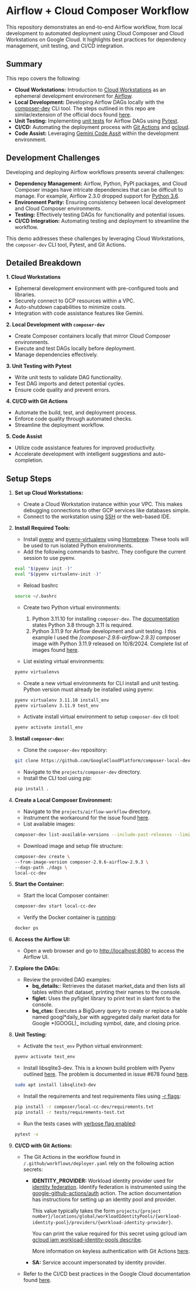# Airflow + Cloud Composer Workflow

This repository demonstrates an end-to-end Airflow workflow, from local development to automated deployment using Cloud Composer and Cloud Workstations on Google Cloud. It highlights best practices for dependency management, unit testing, and CI/CD integration.

## Summary

This repo covers the following:

- **Cloud Workstations:** Introduction to [Cloud Workstations](https://cloud.google.com/workstations/?e=48754805&hl=en) as an ephemeral development environment for [Airflow](https://airflow.apache.org/).
- **Local Development:** Developing Airflow DAGs locally with the [composer-dev](https://github.com/GoogleCloudPlatform/composer-local-dev) CLI tool. The steps outlined in this repo are similar/extension of the official docs found [here](https://cloud.google.com/composer/docs/composer-2/run-local-airflow-environments).
- **Unit Testing:** Implementing [unit tests](https://airflow.apache.org/docs/apache-airflow/stable/best-practices.html#unit-tests) for Airflow DAGs using [Pytest](https://docs.pytest.org/en/stable/).
- **CI/CD:** Automating the deployment process with [Git Actions](https://docs.github.com/en/actions/about-github-actions/understanding-github-actions) and [gcloud](https://cloud.google.com/sdk/gcloud).
- **Code Assist:** Leveraging [Gemini Code Assit](https://cloud.google.com/products/gemini/code-assist?e=48754805&hl=en) within the development environment.

## Development Challenges

Developing and deploying Airflow workflows presents several challenges:

- **Dependency Management:** Airflow, Python, PyPI packages, and Cloud Composer images have intricate dependencies that can be difficult to manage. For example, Airflow 2.3.0 dropped support for [Python 3.6](https://github.com/apache/airflow/pull/20467).
- **Environment Parity:** Ensuring consistency between local development and Cloud Composer environments.
- **Testing:** Effectively testing DAGs for functionality and potential issues.
- **CI/CD Integration:** Automating testing and deployment to streamline the workflow.

This demo addresses these challenges by leveraging Cloud Workstations, the `composer-dev` CLI tool, Pytest, and Git Actions.

## Detailed Breakdown

**1. Cloud Workstations**

- Ephemeral development environment with pre-configured tools and libraries.
- Securely connect to GCP resources within a VPC.
- Auto-shutdown capabilities to minimize costs.
- Integration with code assistance features like Gemini.

**2. Local Development with `composer-dev`**

- Create Composer containers locally that mirror Cloud Composer environments.
- Execute and test DAGs locally before deployment.
- Manage dependencies effectively.

**3. Unit Testing with Pytest**

- Write unit tests to validate DAG functionality.
- Test DAG imports and detect potential cycles.
- Ensure code quality and prevent errors.

**4. CI/CD with Git Actions**

- Automate the build, test, and deployment process.
- Enforce code quality through automated checks.
- Streamline the deployment workflow.

**5. Code Assist**

- Utilize code assistance features for improved productivity.
- Accelerate development with intelligent suggestions and auto-completion.

## Setup Steps

1.  **Set up Cloud Workstations:**

    - Create a Cloud Workstation instance within your VPC. This makes debugging connections to other GCP services like databases simple.
    - Connect to the workstation using [SSH](https://cloud.google.com/workstations/docs/develop-code-using-local-vscode-editor) or the web-based IDE.

2.  **Install Required Tools:**

    - Install [pyenv](https://github.com/pyenv/pyenv-virtualenv) and [pyenv-virtualenv](https://github.com/pyenv/pyenv-virtualenv) using [Homebrew](https://docs.brew.sh/Homebrew-on-Linux). These tools will be used to run isolated Python environments.
    - Add the following commands to bashrc. They configure the current session to use pyenv.

    ```bash
    eval "$(pyenv init -)"
    eval "$(pyenv virtualenv-init -)"
    ```

    - Reload bashrc

    ```bash
    source ~/.bashrc
    ```

    - Create two Python virtual environments:

      1. Python 3.11.10 for installing `composer-dev`. The [documentation](https://cloud.google.com/composer/docs/concepts/versioning/composer-versions#images-composer-2) states Python 3.8 through 3.11 is required.
      2. Python 3.11.9 for Airflow development and unit testing. I this example I used the _[composer-2.9.6-airflow-2.9.3]_ composer image with Python 3.11.9 released on 10/8/2024. Complete list of images found [here](https://cloud.google.com/composer/docs/concepts/versioning/composer-versions#images-composer-2).

    - List existing virtual environments:

    ```bash
    pyenv virtualenvs
    ```

    - Create a new virtual environments for CLI install and unit testing. Python version must already be installed using pyenv:

    ```bash
    pyenv virtualenv 3.11.10 install_env
    pyenv virtualenv 3.11.9 test_env
    ```

    - Activate install virtual environment to setup `composer-dev` cli tool:

    ```bash
    pyenv activate install_env
    ```

3.  **Install `composer-dev`:**

    - Clone the `composer-dev` repository:

    ```bash
    git clone https://github.com/GoogleCloudPlatform/composer-local-dev.git`
    ```

    - Navigate to the `projects/composer-dev` directory.
    - Install the CLI tool using pip:

    ```bash
    pip install .
    ```

4.  **Create a Local Composer Environment:**

    - Navigate to the `projects/airflow-workflow` directory.
    - Instrument the workaround for the issue found [here](https://github.com/GoogleCloudPlatform/composer-local-dev/issues/61).
    - List available images:

    ```bash
    composer-dev list-available-versions --include-past-releases --limit 10

    ```

    - Download image and setup file structure:

    ```bash
    composer-dev create \
    --from-image-version composer-2.9.6-airflow-2.9.3 \
    --dags-path ./dags \
    local-cc-dev
    ```

5.  **Start the Container:**

    - Start the local Composer container:

    ```bash
    composer-dev start local-cc-dev
    ```

    - Verify the Docker container is [running](https://docs.docker.com/reference/cli/docker/container/ls/):

    ```bash
    docker ps
    ```

6.  **Access the Airflow UI:**

    - Open a web browser and go to [http://localhost:8080](http://localhost:8080) to access the Airflow UI.

7.  **Explore the DAGs:**

    - Review the provided DAG examples:
      - **bq_details:**: Retrieves the dataset market_data and then lists all tables within that dataset, printing their names to the console.
      - **figlet:** Uses the pyfiglet library to print text in slant font to the console.
      - **bq_ctas:** Executes a BigQuery query to create or replace a table named googl*daily_bar with aggregated daily market data for Google *(GOOGL)\_ including symbol, date, and closing price.

8.  **Unit Testing:**

    - Activate the `test_env` Python virtual environment:

    ```bash
    pyenv activate test_env
    ```

    - Install libsqlite3-dev. This is a known build problem with Pyenv outlined [here](https://github.com/pyenv/pyenv/wiki/Common-build-problems). The problem is documented in issue #678 found [here](https://github.com/pyenv/pyenv/issues/678).

    ```bash
    sudo apt install libsqlite3-dev
    ```

    - Install the requirements and test requirements files using [-r flags](https://pip.pypa.io/en/stable/user_guide/#requirements-files):

    ```bash
    pip install -r composer/local-cc-dev/requirements.txt
    pip install -r tests/requirements-test.txt
    ```

    - Run the tests cases with [verbose flag enabled](https://docs.pytest.org/en/stable/reference/reference.html#command-line-flags):

    ```bash
    pytest -v
    ```

9.  **CI/CD with Git Actions:**

    - The Git Actions in the workflow found in `/.github/workflows/deployer.yaml` rely on the following action secrets:

      - **IDENTITY_PROVIDER:** Workload identity provider used for [identity federation](https://cloud.google.com/iam/docs/workload-identity-federation). Identify federation is instrumented using the [google-github-actions/auth](https://github.com/google-github-actions/auth) action. The action documentation has instructions for setting up an identity pool and provider.

        This value typically takes the form `projects/{project number}/locations/global/workloadIdentityPools/{workload-identity-pool}/providers/{workload-identity-provider}`.

        You can print the value required for this secret using gcloud iam [gcloud iam workload-identity-pools describe](https://cloud.google.com/sdk/gcloud/reference/iam/workload-identity-pools/describe).

        More information on keyless authentication with Git Actions [here](https://cloud.google.com/blog/products/identity-security/enabling-keyless-authentication-from-github-actions?e=48754805).

      - **SA:** Service account impersonated by identity provider.

    - Refer to the CI/CD best practices in the Google Cloud documentation found [here](https://cloud.google.com/composer/docs/dag-cicd-integration-guide).
